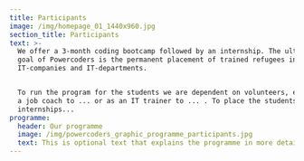 ```yaml
---
title: Participants
image: /img/homepage_01_1440x960.jpg
section_title: Participants
text: >-
  We offer a 3-month coding bootcamp followed by an internship. The ultimate
  goal of Powercoders is the permanent placement of trained refugees in
  IT-companies and IT-departments.


  To run the program for the students we are dependent on volunteers, either as
  a job coach to ... or as an IT trainer to ... . To place the students in
  internships...
programme:
  header: Our programme
  image: /img/powercoders_graphic_programme_participants.jpg
  text: This is optional text that explains the programme in more detail.
---
```


